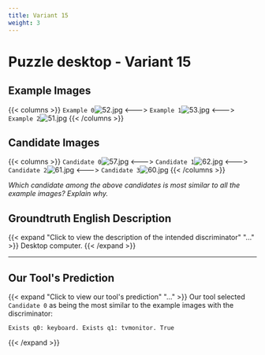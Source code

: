```yaml
---
title: Variant 15
weight: 3
---
```


# Puzzle desktop - Variant 15

## Example Images
{{< columns >}}
`Example 0`![52.jpg](/natscene_data/images/52.jpg)
<--->
`Example 1`![53.jpg](/natscene_data/images/53.jpg)
<--->
`Example 2`![51.jpg](/natscene_data/images/51.jpg)
{{< /columns >}}

## Candidate Images
{{< columns >}}
`Candidate 0`![57.jpg](/natscene_data/images/57.jpg)
<--->
`Candidate 1`![62.jpg](/natscene_data/images/62.jpg)
<--->
`Candidate 2`![61.jpg](/natscene_data/images/61.jpg)
<--->
`Candidate 3`![60.jpg](/natscene_data/images/60.jpg)
{{< /columns >}}

*Which candidate among the above candidates is most similar to all the example images? Explain why.*

## Groundtruth English Description

{{< expand "Click to view the description of the intended discriminator" "..." >}}
Desktop computer.
{{< /expand >}}

---



## Our Tool's Prediction

{{< expand "Click to view our tool's prediction" "..." >}}
Our tool selected `Candidate 0` as being the most similar to the example images with the discriminator:
```plaintext
Exists q0: keyboard. Exists q1: tvmonitor. True
```
{{< /expand >}}
